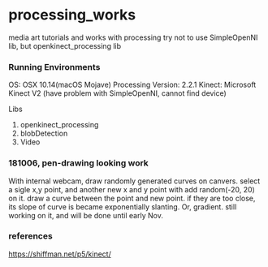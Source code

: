 # processing_works
media art tutorials and works with processing
try not to use SimpleOpenNI lib, but openkinect_processing lib

### Running Environments

OS: OSX 10.14(macOS Mojave)
Processing Version: 2.2.1
Kinect: Microsoft Kinect V2
(have problem with SimpleOpenNI, cannot find device)

Libs
1. openkinect_processing
2. blobDetection
3. Video


### 181006, pen-drawing looking work

With internal webcam, draw randomly generated curves on canvers.
select a sigle x,y point, and another new x and y point with add random(-20, 20) on it.
draw a curve between the point and new point.
if they are too close, its slope of curve is became exponentially slanting. Or, gradient.
still working on it, and will be done until early Nov.


### references
https://shiffman.net/p5/kinect/

